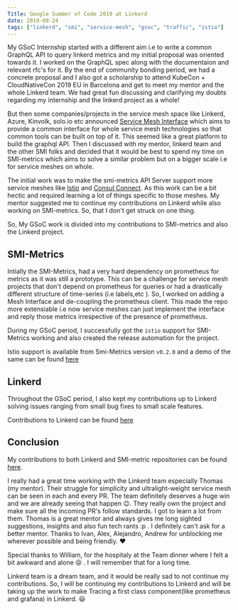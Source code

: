 ```yaml
---
Title: Google Summer of Code 2019 at Linkerd
date: 2019-08-24
tags: ["linkerd", "smi", "service-mesh", "gsoc", "traffic", "istio"]
---
```


My GSoC Internship started with a different aim i.e to write a common GraphQL API to query linkerd metrics and my initial proposal was oriented towards it. I worked on the GraphQL spec along with the documentaion and relevant rfc's for it. By the end of community bonding period, we had a concrete proposal and I also got a scholarship to attend KubeCon + CloudNativeCon 2019 EU in Barcelona and get to meet my mentor and the whole Linkerd team. We had great fun discussing and clarifying my doubts regarding my internship and the linkerd project as a whole!

But then some companies/projects in the service mesh space like Linkerd, Azure, Kinvolk, solo.io etc announced [Service Mesh Interface](https://smi-spec.io) which aims to provide a common interface for whole service mesh technologies so that common tools can be built on top of it. This seemed like a great platform to build the graphql API. Then I discussed with my mentor, linkerd team and the other SMI folks and decided that it would be best to spend my time on SMI-metrics which aims to solve a similar problem but on a bigger scale i.e for service meshes on whole.

The initial work was to make the smi-metrics API Server support more service meshes like [Istio](https://istio.io) and [Consul Connect](https://learn.hashicorp.com/consul). As this work can be a bit hectic and required learning a lot of things specific to those meshes. My mentor suggested me to continue my contributions on Linkerd while also working on SMI-metrics. So, that I don't get struck on one thing.

So, My GSoC work is divided into my contributions to SMI-metrics and also the Linkerd project.

## SMI-Metrics

Intially the SMI-Metrics, had a very hard dependency on prometheus for metrics as it was still a prototype. This can be a challenge for service mesh projects that don't depend on prometheus for queries or had a drastically different structure of time-series (i.e labels,etc ). So, I worked on adding a Mesh Interface and de-coupling the prometheus client. This made the repo more extensiable i.e now service meshes can just implement the interface and reply those metrics irrespective of the presence of prometheus.

During my GSoC period, I successfully got the `istio` support for SMI-Metrics working and also created the release automation for the project.

Istio support is available from Smi-Metrics version `v0.2.0` and a demo of the same can be found [here](https://www.tarunpothulapati.com/posts/istio-metrics-smi/)

## Linkerd

Throughout the GSoC period, I also kept my contributions up to Linkerd solving issues ranging from small bug fixes to small scale features.

Contributions to Linkerd can be found [here](https://github.com/linkerd/linkerd2/pulls?q=is%3Apr+author%3APothulapati+is%3Aclosed)

## Conclusion

My contributions to both Linkerd and SMI-metric repositories can be found [here](https://github.com/Pothulapati/gsoc-meta-linkerd).

I really had a great time working with the Linkerd team especially Thomas (my mentor). Their struggle for simplicity and ultralight-weight service mesh can be seen in each and every PR. The team definitely deserves a huge win and we are already seeing that happen :wink:. They really own the project and make sure all the incoming PR's follow standards. I got to learn a lot from them. Thomas is a great mentor and always gives me long sighted suggestions, insights and also fun tech rants :p . I definitely can't ask for a better mentor. Thanks to Ivan, Alex, Alejandro, Andrew for unblocking me wherever possible and being friendly. :heart:

Special thanks to William, for the hospitaly at the Team dinner where I felt a bit awkward and alone :stuck_out_tongue_closed_eyes: . I will remember that for a long time.

Linkerd team is a dream team, and it would be really sad to not continue my contributions. So, I will be continuing my contributions to Linkerd and will be taking up the work to make Tracing a first class component(like prometheus and grafana) in Linkerd. :smiley:
